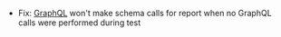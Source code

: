 * Fix: [GraphQL](GraphQL/introduction) won't make schema calls for report when no GraphQL calls were performed during test